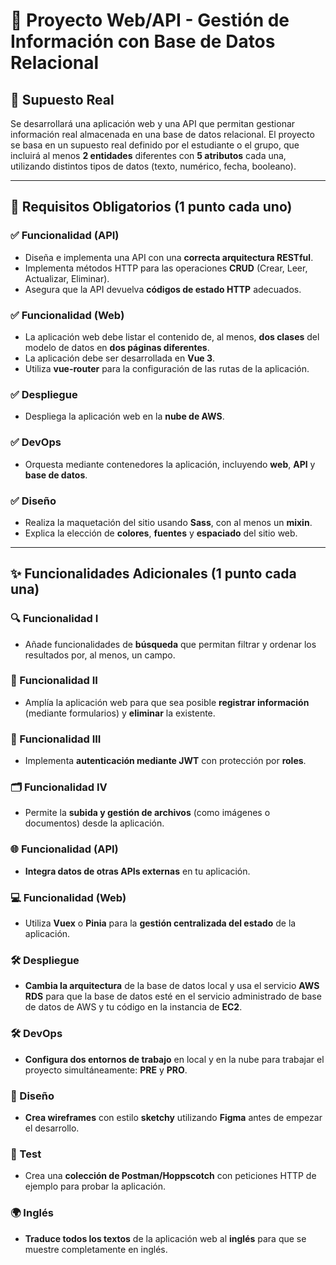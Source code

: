 # 📘 Proyecto Web/API - Gestión de Información con Base de Datos Relacional

## 🧠 Supuesto Real
Se desarrollará una aplicación web y una API que permitan gestionar información real almacenada en una base de datos relacional. El proyecto se basa en un supuesto real definido por el estudiante o el grupo, que incluirá al menos **2 entidades** diferentes con **5 atributos** cada una, utilizando distintos tipos de datos (texto, numérico, fecha, booleano).

---

## 📌 Requisitos Obligatorios (1 punto cada uno)

### ✅ Funcionalidad (API)
- Diseña e implementa una API con una **correcta arquitectura RESTful**.
- Implementa métodos HTTP para las operaciones **CRUD** (Crear, Leer, Actualizar, Eliminar).
- Asegura que la API devuelva **códigos de estado HTTP** adecuados.

### ✅ Funcionalidad (Web)
- La aplicación web debe listar el contenido de, al menos, **dos clases** del modelo de datos en **dos páginas diferentes**.
- La aplicación debe ser desarrollada en **Vue 3**.
- Utiliza **vue-router** para la configuración de las rutas de la aplicación.

### ✅ Despliegue
- Despliega la aplicación web en la **nube de AWS**.

### ✅ DevOps
- Orquesta mediante contenedores la aplicación, incluyendo **web**, **API** y **base de datos**.

### ✅ Diseño
- Realiza la maquetación del sitio usando **Sass**, con al menos un **mixin**.
- Explica la elección de **colores**, **fuentes** y **espaciado** del sitio web.

---

## ✨ Funcionalidades Adicionales (1 punto cada una)

### 🔍 Funcionalidad I
- Añade funcionalidades de **búsqueda** que permitan filtrar y ordenar los resultados por, al menos, un campo.

### 📝 Funcionalidad II
- Amplía la aplicación web para que sea posible **registrar información** (mediante formularios) y **eliminar** la existente.

### 🔐 Funcionalidad III
- Implementa **autenticación mediante JWT** con protección por **roles**.

### 🗂️ Funcionalidad IV
- Permite la **subida y gestión de archivos** (como imágenes o documentos) desde la aplicación.

### 🌐 Funcionalidad (API)
- **Integra datos de otras APIs externas** en tu aplicación.

### 💻 Funcionalidad (Web)
- Utiliza **Vuex** o **Pinia** para la **gestión centralizada del estado** de la aplicación.

### 🛠️ Despliegue
- **Cambia la arquitectura** de la base de datos local y usa el servicio **AWS RDS** para que la base de datos esté en el servicio administrado de base de datos de AWS y tu código en la instancia de **EC2**.

### 🛠️ DevOps
- **Configura dos entornos de trabajo** en local y en la nube para trabajar el proyecto simultáneamente: **PRE** y **PRO**.

### 🎨 Diseño
- **Crea wireframes** con estilo **sketchy** utilizando **Figma** antes de empezar el desarrollo.

### 🧪 Test
- Crea una **colección de Postman/Hoppscotch** con peticiones HTTP de ejemplo para probar la aplicación.

### 🌍 Inglés
- **Traduce todos los textos** de la aplicación web al **inglés** para que se muestre completamente en inglés.
